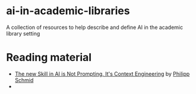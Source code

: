 # ai-in-academic-libraries
A collection of resources to help describe and define AI in the academic library setting


# Reading material

- [The new Skill in AI is Not Prompting, It's Context Engineering](https://www.philschmid.de/context-engineering) by [Philipp Schmid](https://www.philschmid.de/philipp-schmid)
- 
